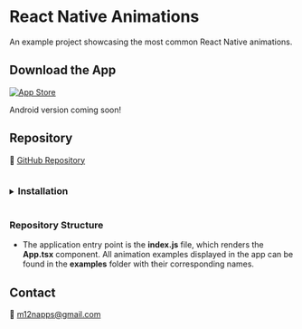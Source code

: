 # React Native Animations

An example project showcasing the most common React Native animations.

## Download the App

[![App Store](https://img.shields.io/badge/App_Store-0D96F6?style=for-the-badge&logo=app-store&logoColor=white)](https://apps.apple.com/us/app/react-native-animations/id6747341538)

Android version coming soon!

## Repository

🔗 [GitHub Repository](https://github.com/tufanlodos/react-native-animations)

<details>
<summary><h3 style="display: inline-block">Installation</h3></summary>

> **Note**: Make sure you have completed the React Native [Set Up Your Environment](https://reactnative.dev/docs/set-up-your-environment) guide before proceeding.

## Step 1: Start Metro

First, you will need to run **Metro**, the JavaScript build tool for React Native.

To start the Metro dev server, run the following command from the root of your React Native project:

```sh
# Using npm
npm start

# OR using Yarn
yarn start
```

## Step 2: Build and run your app

With Metro running, open a new terminal window/pane from the root of your React Native project, and use one of the following commands to build and run your Android or iOS app:

### Android

```sh
# Using npm
npm run android

# OR using Yarn
yarn android
```

### iOS

For iOS, remember to install CocoaPods dependencies (this only needs to be run on first clone or after updating native deps).

The first time you create a new project, run the Ruby bundler to install CocoaPods itself:

```sh
bundle install
```

Then, and every time you update your native dependencies, run:

```sh
bundle exec pod install
```

For more information, please visit [CocoaPods Getting Started guide](https://guides.cocoapods.org/using/getting-started.html).

```sh
# Using npm
npm run ios

# OR using Yarn
yarn ios
```

If everything is set up correctly, you should see your new app running in the Android Emulator, iOS Simulator, or your connected device.

This is one way to run your app — you can also build it directly from Android Studio or Xcode.

</details>

### Repository Structure

- The application entry point is the **index.js** file, which renders the **App.tsx** component. All animation examples displayed in the app can be found in the **examples** folder with their corresponding names.

## Contact

📧 [m12napps@gmail.com](mailto:m12napps@gmail.com)
